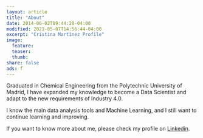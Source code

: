 ```yaml
---
layout: article
title: "About"
date: 2014-06-02T09:44:20-04:00
modified: 2021-05-07T14:56:44-04:00
excerpt: "Cristina Martínez Profile"
image:
  feature:
  teaser:
  thumb:
share: false
ads: f
---
```


Graduated in Chemical Engineering from the Polytechnic University of Madrid, I have expanded my knowledge to become a Data Scientist and adapt to the new requirements of Industry 4.0.

I know the main data analysis tools and Machine Learning, and I still want to continue learning and improving.

If you want to know more about me, please check my profile on [Linkedin](https://www.linkedin.com/in/cristina-mart%C3%ADnez-garc%C3%ADa-438209170/).

